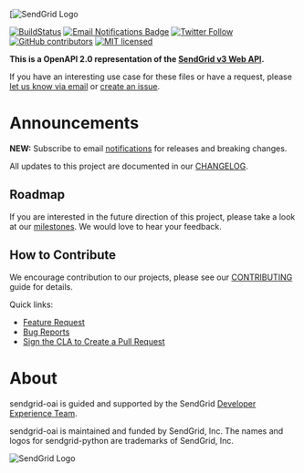 [![SendGrid Logo](https://uiux.s3.amazonaws.com/2016-logos/email-logo%402x.png)

[![BuildStatus](https://travis-ci.org/sendgrid/sendgrid-oai.svg?branch=master)](https://travis-ci.org/sendgrid/sendgrid-oai)
[![Email Notifications Badge](https://dx.sendgrid.com/badge/oai)](https://dx.sendgrid.com/newsletter/oai)
[![Twitter Follow](https://img.shields.io/twitter/follow/sendgrid.svg?style=social&label=Follow)](https://twitter.com/sendgrid)
[![GitHub contributors](https://img.shields.io/github/contributors/sendgrid/sendgrid-oai.svg)](https://github.com/sendgrid/sendgrid-oai/graphs/contributors)
[![MIT licensed](https://img.shields.io/badge/license-MIT-blue.svg)](./LICENSE.txt)


**This is a OpenAPI 2.0 representation of the [SendGrid v3 Web API](https://sendgrid.com/docs/API_Reference/Web_API_v3/index.html).**

If you have an interesting use case for these files or have a request, please [let us know via email](mailto:dx@sendgrid.com) or [create an issue](https://github.com/sendgrid/sendgrid-oai/issues).

# Announcements

**NEW:** Subscribe to email [notifications](https://dx.sendgrid.com/newsletter/oai) for releases and breaking changes.

All updates to this project are documented in our [CHANGELOG](https://github.com/sendgrid/sendgrid-oai/blob/master/CHANGELOG.md).

## Roadmap

If you are interested in the future direction of this project, please take a look at our [milestones](https://github.com/sendgrid/sendgrid-oai/milestones). We would love to hear your feedback.

## How to Contribute

We encourage contribution to our projects, please see our [CONTRIBUTING](https://github.com/sendgrid/sendgrid-oai/blob/master/CONTRIBUTING.md) guide for details.

Quick links:

- [Feature Request](https://github.com/sendgrid/sendgrid-oai/blob/master/CONTRIBUTING.md#feature_request)
- [Bug Reports](https://github.com/sendgrid/sendgrid-oai/blob/master/CONTRIBUTING.md#submit_a_bug_report)
- [Sign the CLA to Create a Pull Request](https://github.com/sendgrid/sendgrid-oai/blob/master/CONTRIBUTING.md#cla)

# About

sendgrid-oai is guided and supported by the SendGrid [Developer Experience Team](mailto:dx@sendgrid.com).

sendgrid-oai is maintained and funded by SendGrid, Inc. The names and logos for sendgrid-python are trademarks of SendGrid, Inc.

![SendGrid Logo](https://uiux.s3.amazonaws.com/2016-logos/email-logo%402x.png)
